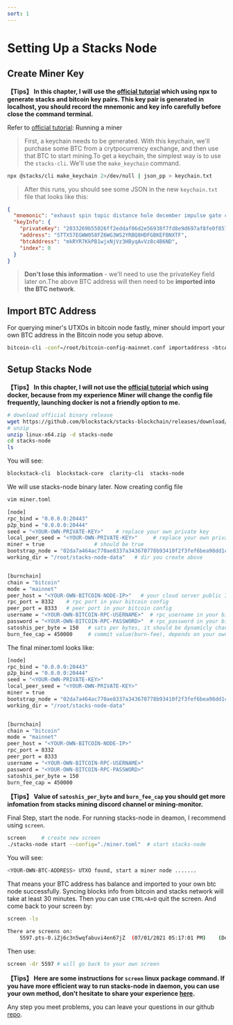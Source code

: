 ```yaml
---
sort: 1
---
```

# Setting Up a Stacks Node

## Create Miner Key
**【Tips】 In this chapter, I will use the [official tutorial](https://docs.stacks.co/start-mining/mainnet) which using npx to generate stacks and bitcoin key pairs. This key pair is generated in localhost, you should record the mnemonic and key info carefully before close the command terminal.**

Refer to [official tutorial](https://docs.stacks.co/start-mining/mainnet): Running a miner

>First, a keychain needs to be generated. With this keychain, we'll purchase some BTC from a crytpocurrency exchange, and then use that BTC to start mining.To get a keychain, the simplest way is to use the `stacks-cli`. We'll use the `make_keychain` command.

```bash
npx @stacks/cli make_keychain 2>/dev/null | json_pp > keychain.txt
```

> After this runs, you should see some JSON in the new `keychain.txt` file that looks like this:

```json
{
  "mnemonic": "exhaust spin topic distance hole december impulse gate century absent breeze ostrich armed clerk oak peace want scrap auction sniff cradle siren blur blur",
  "keyInfo": {
    "privateKey": "2033269b55026ff2eddaf06d2e56938f7fd8e9d697af8fe0f857bb5962894d5801",
    "address": "STTX57EGWW058FZ6WG3WS2YRBQ8HDFGBKEFBNXTF",
    "btcAddress": "mkRYR7KkPB1wjxNjVz3HByqAvVz8c4B6ND",
    "index": 0
  }
}
```

> **Don't lose this information** - we'll need to use the privateKey field later on.The above BTC address will then need to be **imported into the BTC network**.


## Import BTC Address

For querying miner's UTXOs in bitcoin node fastly, miner should import your own BTC address in the Bitcoin node you setup above.

```bash
bitcoin-cli -conf=/root/bitcoin-config-mainnet.conf importaddress <btcAddress from JSON above>
```


## Setup Stacks Node

**【Tips】 In this chapter, I will not use the [official tutorial](https://docs.stacks.co/understand-stacks/running-mainnet-node) which using docker, because from my experience Miner will change the config file frequently, launching docker is not a friendly option to me.**

```bash
# download official binary release
wget https://github.com/blockstack/stacks-blockchain/releases/download/2.0.11.2.0-rc2/linux-x64.zip
# unzip
unzip linux-x64.zip -d stacks-node
cd stacks-node
ls
```
You will see:
```bash
blockstack-cli  blockstack-core  clarity-cli  stacks-node
```
We will use stacks-node binary later.
Now creating config file
```bash
vim miner.toml

[node]
rpc_bind = "0.0.0.0:20443"
p2p_bind = "0.0.0.0:20444"
seed = "<YOUR-OWN-PRIVATE-KEY>"    # replace your own private key
local_peer_seed = "<YOUR-OWN-PRIVATE-KEY>"     # replace your own private key
miner = true                # should be true
bootstrap_node = "02da7a464ac770ae8337a343670778b93410f2f3fef6bea98dd1c3e9224459d36b@seed-0.mainnet.stacks.co:20444,02afeae522aab5f8c99a00ddf75fbcb4a641e052dd48836408d9cf437344b63516@seed-1.mainnet.stacks.co:20444,03652212ea76be0ed4cd83a25c06e57819993029a7b9999f7d63c36340b34a4e62@seed-2.mainnet.stacks.co:20444"
working_dir = "/root/stacks-node-data"   # dir you create above 


[burnchain]
chain = "bitcoin"
mode = "mainnet"
peer_host = "<YOUR-OWN-BITCOIN-NODE-IP>"   # your cloud server public IP  
rpc_port = 8332    # rpc port in your bitcoin config
peer_port = 8333   # peer port in your bitcoin config
username = "<YOUR-OWN-BITCOIN-RPC-USERNAME>"  # rpc_username in your bitcoin config
password = "<YOUR-OWN-BITCOIN-RPC-PASSWORD>"  # rpc_password in your bitcoin config
satoshis_per_byte = 150   # sats per bytes, it should be dynamicly changed by bitcoin mempool situation, for now 2021.7.29, 150 sats/bytes is big enough for miner commit transaction 
burn_fee_cap = 450000     # commit value(burn-fee), depends on your own strategy
```

The final miner.toml looks like:
```bash
[node]
rpc_bind = "0.0.0.0:20443"
p2p_bind = "0.0.0.0:20444"
seed = "<YOUR-OWN-PRIVATE-KEY>"   
local_peer_seed = "<YOUR-OWN-PRIVATE-KEY>"     
miner = true                
bootstrap_node = "02da7a464ac770ae8337a343670778b93410f2f3fef6bea98dd1c3e9224459d36b@seed-0.mainnet.stacks.co:20444,02afeae522aab5f8c99a00ddf75fbcb4a641e052dd48836408d9cf437344b63516@seed-1.mainnet.stacks.co:20444,03652212ea76be0ed4cd83a25c06e57819993029a7b9999f7d63c36340b34a4e62@seed-2.mainnet.stacks.co:20444"
working_dir = "/root/stacks-node-data"   


[burnchain]
chain = "bitcoin"
mode = "mainnet"
peer_host = "<YOUR-OWN-BITCOIN-NODE-IP>"   
rpc_port = 8332    
peer_port = 8333   
username = "<YOUR-OWN-BITCOIN-RPC-USERNAME>"  
password = "<YOUR-OWN-BITCOIN-RPC-PASSWORD>" 
satoshis_per_byte = 150   
burn_fee_cap = 450000      
```
**【Tips】 Value of `satoshis_per_byte` and `burn_fee_cap` you should get more infomation from stacks mining discord channel or mining-monitor.**

Final Step, start the node. For running stacks-node in deamon, I recommend using `screen`.

```bash
screen     # create new screen
./stacks-node start --config="./miner.toml"  # start stacks-node
```

You will see:
```bash
<YOUR-OWN-BTC-ADDRESS> UTXO found, start a miner node .......
```
That means your BTC address has balance and imported to your own btc node successfully. Syncing blocks info from bitcoin and stacks network will take at least 30 minutes. Then you can use `CTRL+A+D` quit the screen. And come back to your screen by:
```bash
screen -ls

There are screens on:
	5597.pts-0.iZj6c3n5wqfabuvi4en67jZ	(07/01/2021 05:17:01 PM)	(Detached)
```

Then use:
```bash
screen -dr 5597 # will go back to your own screen
```
**【Tips】 Here are some instructions for  `screen` linux package command. If you have more efficient way to run stacks-node in daemon, you can use your own method, don't hesitate to share your experience [here](https://github.com/Daemon-Technologies/docs/issues).**


Any step you meet problems, you can leave your questions in our github [repo](https://github.com/Daemon-Technologies/docs/issues).
